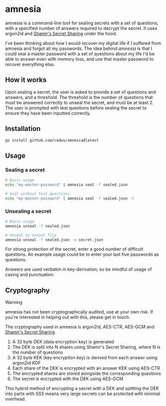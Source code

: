 # amnesia

amnesia is a command-line tool for sealing secrets with a set of questions, with a specified number of answers required to decrypt the secret. It uses argon2id and [Shamir's Secret Sharing](https://en.wikipedia.org/wiki/Shamir%27s_secret_sharing) under the hood.

I've been thinking about how I would recover my digital life if I suffered from amnesia and forgot all my passwords. The idea behind *amnesia* is that I could seal a master password with a set of questions about my life I'd be able to answer even with memory loss, and use that master password to recover everything else.

## How it works

Upon sealing a secret, the user is asked to provide a set of questions and answers, and a threshold. The threshold is the number of questions that must be answered correctly to unseal the secret, and must be at least 2. The user is prompted with test questions before sealing the secret to ensure they have been inputted correctly.

## Installation

```bash
go install github.com/cedws/amnesia@latest
```

## Usage

### Sealing a secret
```bash
# Basic usage
echo "my-master-password" | amnesia seal -f sealed.json

# Seal without test questions
echo "my-master-password" | amnesia seal -f sealed.json -t
```

### Unsealing a secret
```bash
# Basic usage
amnesia unseal -f sealed.json

# Unseal to output file
amnesia unseal -f sealed.json -o secret.json
```

For strong protection of the secret, enter a good number of difficult questions. An example usage could be to enter your last five passwords as questions.

Answers are used verbatim in key-derivation, so be mindful of usage of casing and punctuation.

## Cryptography

> [!WARNING]
> amnesia has not been cryptographically audited, use at your own risk.
> If you're interested in helping out with this, please get in touch.

The cryptography used in amnesia is argon2id, AES-CTR, AES-GCM and [Shamir's Secret Sharing](https://en.wikipedia.org/wiki/Shamir%27s_secret_sharing).

1. A 32 byte DEK (data encryption key) is generated
2. The DEK is split into N shares using Shamir's Secret Sharing, where N is the number of questions
3. A 32 byte KEK (key encryption key) is derived from each answer using argon2id KDF
4. Each share of the DEK is encrypted with an answer KEK using AES-CTR
5. The encrypted shares are stored alongside the corresponding questions
6. The secret is encrypted with the DEK using AES-GCM

This hybrid method of encrypting a secret with a DEK and splitting the DEK into parts with SSS means very large secrets can be protected with minimal overhead.
